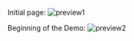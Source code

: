 
Initial page: 
![preview1](https://github.com/filippopelloia/synth/assets/116798172/91f707c3-927e-45ec-8d46-22b03b287576)

Beginning of the Demo:
![preview2](https://github.com/filippopelloia/synth/assets/116798172/10d0949f-3b50-4811-9511-ccbb7570378e)


